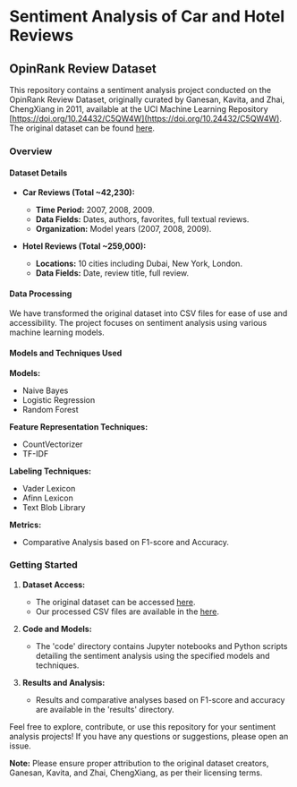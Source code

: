 # Sentiment Analysis of Car and Hotel Reviews

## OpinRank Review Dataset

This repository contains a sentiment analysis project conducted on the OpinRank Review Dataset, originally curated by Ganesan, Kavita, and Zhai, ChengXiang in 2011, available at the UCI Machine Learning Repository [https://doi.org/10.24432/C5QW4W](https://doi.org/10.24432/C5QW4W). The original dataset can be found [here](https://archive.ics.uci.edu/dataset/205/opinrank+review+dataset).

### Overview

#### Dataset Details

- **Car Reviews (Total ~42,230):**
  - **Time Period:** 2007, 2008, 2009.
  - **Data Fields:** Dates, authors, favorites, full textual reviews.
  - **Organization:** Model years (2007, 2008, 2009).

- **Hotel Reviews (Total ~259,000):**
  - **Locations:** 10 cities including Dubai, New York, London.
  - **Data Fields:** Date, review title, full review.

#### Data Processing

We have transformed the original dataset into CSV files for ease of use and accessibility. The project focuses on sentiment analysis using various machine learning models.

#### Models and Techniques Used

**Models:**
- Naive Bayes
- Logistic Regression
- Random Forest

**Feature Representation Techniques:**
- CountVectorizer
- TF-IDF

**Labeling Techniques:**
- Vader Lexicon
- Afinn Lexicon
- Text Blob Library

**Metrics:**
- Comparative Analysis based on F1-score and Accuracy.

### Getting Started

1. **Dataset Access:**
   - The original dataset can be accessed [here](https://archive.ics.uci.edu/dataset/205/opinrank+review+dataset).
   - Our processed CSV files are available in the [here](https://www.kaggle.com/datasets/memoonashah/openrank-dataset-structures-cars-and-hotel-reviews/code).

2. **Code and Models:**
   - The 'code' directory contains Jupyter notebooks and Python scripts detailing the sentiment analysis using the specified models and techniques.

3. **Results and Analysis:**
   - Results and comparative analyses based on F1-score and accuracy are available in the 'results' directory.

Feel free to explore, contribute, or use this repository for your sentiment analysis projects! If you have any questions or suggestions, please open an issue.

**Note:** Please ensure proper attribution to the original dataset creators, Ganesan, Kavita, and Zhai, ChengXiang, as per their licensing terms.
